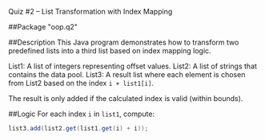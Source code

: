 Quiz #2 – List Transformation with Index Mapping

##Package
"oop.q2"

##Description
This Java program demonstrates how to transform two predefined lists into a third list based on index mapping logic.

List1: A list of integers representing offset values.
List2: A list of strings that contains the data pool.
List3: A result list where each element is chosen from List2 based on the index `i + list1[i]`.

The result is only added if the calculated index is valid (within bounds).

##Logic
For each index `i` in `list1`, compute:

```java
list3.add(list2.get(list1.get(i) + i));
